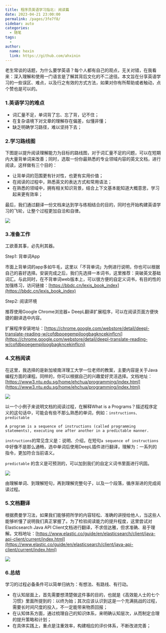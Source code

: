 ```yaml
---
title: 程序员英语学习指北: 阅读篇
date: 2023-04-21 23:00:00
permalink: /pages/3fe7f8/
sidebar: auto
categories:
  - 随笔
tags:
  - 
author: 
  name: hexin
  link: https://github.com/ahxinin
---
```



老生常谈的话题，为什么要学英语？每个人都有自己的观点，无关对错，在我看来：深入理解和使用一门语言是了解其背后文化的不二途径。本文旨在分享英语学习的一些误区、难点，以及行之有效的方式方法，如果对你有所帮助或者触动，点个赞也是可以的。

### 1.英语学习的难点

- 词汇量不足，单词背了忘、忘了背，记不住；
- 在复杂语境下对文章的理解存在偏差，似懂非懂；
- 缺乏明确学习路径，难以坚持下去；



### 2.学习路线图

下图是以提升阅读理解能力为目标的路线图，对于词汇量不足的问题，可以在短期内大量背单词来改善；同时，选取一份你最熟悉的专业领域内容的英文文档，进行阅读，这样做有三个目的：

- 让背单词的范围更有针对性，也更有实用价值；
- 在阅读的过程中，熟悉英文的表达方式和常用语法；
- 在熟悉的领域中，拥有相关知识背景，结合上下文基本能知道大概意思，学习起来更有效率；

最后，我们通过翻译一份文档来达到学与练相结合的目的，同时也开始构建英语学习的飞轮，让整个过程更加自洽和自律。

![](https://blog-7gg8g2uhb3511448-1254197092.tcloudbaseapp.com/img_convert/en.png)



### 3.准备工作

工欲善其事，必先利其器。

Step1: 背单词App

市面上背单词的app多如牛毛，这里以「不背单词」为例进行说明，你也可以根据自己的喜好选择。安装完成之后，我们先选择一本词书，这里推荐：突破英文基础词汇。与此同时，在不背单词web版本上，可以很方便的自定义词书，有目的性的加强练习，访问链接：[https://bbdc.cn/lexis_book_index](https://bbdc.cn/lexis_book_index)



Step2: 阅读环境

推荐使用Google Chrome浏览器+ DeepL翻译扩展程序，可以在阅读页面方便快捷的翻译选中内容。

扩展程序安装地址：[https://chrome.google.com/webstore/detail/deepl-translate-reading-w/cofdbpoegempjloogbagkncekinflcnj](https://chrome.google.com/webstore/detail/deepl-translate-reading-w/cofdbpoegempjloogbagkncekinflcnj)



### 4.文档阅读

在这里，我选择的是新加坡南洋理工大学一位老师的教案，主要内容是关于Java编程方面的课程。同样的，你可以根据自己的兴趣爱好灵活选择。文档地址：[https://www3.ntu.edu.sg/home/ehchua/programming/index.html](https://www3.ntu.edu.sg/home/ehchua/programming/index.html)

![](https://blog-7gg8g2uhb3511448-1254197092.tcloudbaseapp.com/img_convert/en-1.png)



以一个小例子来说明文档的阅读过程，在解释What is a Programs？描述程序定义的这句话中，可能会有些不那么熟悉的单词，例如：`instructions、predictable`

```text
A program is a sequence of instructions (called programming statements), executing one after another in a predictable manner.
```

`instructions`的常见含义是：说明、介绍，在短句`a sequence of instructions`中好像不是那么通畅，选中单词后使用DeepL插件进行翻译，理解为：一系列的指令，更加符合当前语义。

`predictable` 的含义是可预测的，可以加到我们的自定义词书里面进行巩固。

![](
https://blog-7gg8g2uhb3511448-1254197092.tcloudbaseapp.com/img_convert/en-2.png)



由理解单词、到理解短句，再到理解完整句子，以及一个段落，循序渐进的完成阅读过程。



### 5.文档翻译

根据费曼学习法，如果我们能够把所学的内容轻松、准确的讲授给他人，当这些人能够听懂了说明我们真正掌握了。为了检验阅读能力的提升程度，这里尝试对Elasticsearch Java API Client文档进行翻译，不求信达雅，但求准确、易于理解。文档地址：[https://www.elastic.co/guide/en/elasticsearch/client/java-api-client/current/index.html](https://www.elastic.co/guide/en/elasticsearch/client/java-api-client/current/index.html)

![](https://blog-7gg8g2uhb3511448-1254197092.tcloudbaseapp.com/img_convert/en-3.png)



### 6.总结

学习的过程必备条件可以简单归纳为：有想法、有路线、有行动。

- 在认知层面上，首先需要想清楚做这件事的目的，也就是《高效能人士的七个习惯》里面所提到的：以终为始；其次应该认识到这是一个充满挑战的过程，需要长时间尺度的投入，不一定能带来物质回报；
- 在认知体系方面，通过梳理自己的知识体系，来明确认知层次，从而制定合理的提升策略和计划；
- 在具体实践上，重点是注重效率，构建相应的评价体系，不断改进完善；